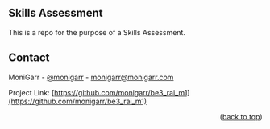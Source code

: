 <div id="top"></div>

<!-- ABOUT THE PROJECT -->
## Skills Assessment

This is a repo for the purpose of a Skills Assessment.


<!-- CONTACT -->
## Contact

MoniGarr - [@monigarr](https://twitter.com/monigarr) - monigarr@monigarr.com

Project Link: [https://github.com/monigarr/be3_rai_m1](https://github.com/monigarr/be3_rai_m1)

<p align="right">(<a href="#top">back to top</a>)</p>

